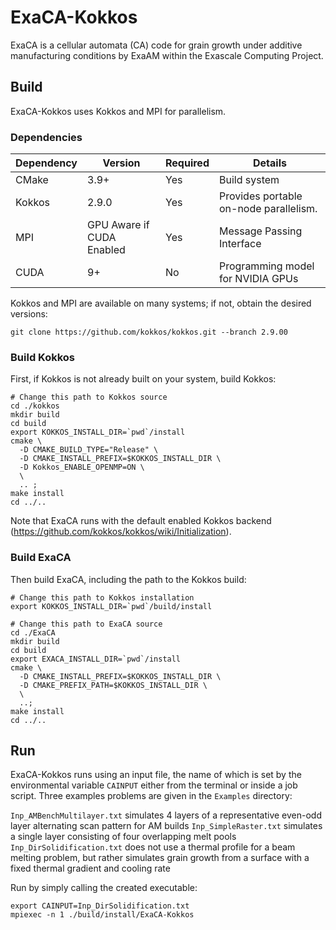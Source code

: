 # ExaCA-Kokkos
ExaCA is a cellular automata (CA) code for grain growth under additive
manufacturing conditions by ExaAM within the Exascale Computing Project.

## Build
ExaCA-Kokkos uses Kokkos and MPI for parallelism.

### Dependencies

|Dependency | Version | Required | Details|
|---------- | ------- |--------  |------- |
|CMake      | 3.9+    | Yes       | Build system
|Kokkos     | 2.9.0   | Yes      | Provides portable on-node parallelism.
|MPI        | GPU Aware if CUDA Enabled | Yes     | Message Passing Interface
|CUDA       | 9+      | No       | Programming model for NVIDIA GPUs

Kokkos and MPI are available on many systems; if not, obtain the desired
versions:
```
git clone https://github.com/kokkos/kokkos.git --branch 2.9.00
```

### Build Kokkos

First, if Kokkos is not already built on your system, build Kokkos:
```
# Change this path to Kokkos source
cd ./kokkos
mkdir build
cd build
export KOKKOS_INSTALL_DIR=`pwd`/install
cmake \
  -D CMAKE_BUILD_TYPE="Release" \
  -D CMAKE_INSTALL_PREFIX=$KOKKOS_INSTALL_DIR \
  -D Kokkos_ENABLE_OPENMP=ON \
  \
  .. ;
make install
cd ../..
```
Note that ExaCA runs with the default enabled Kokkos backend
 (https://github.com/kokkos/kokkos/wiki/Initialization).

### Build ExaCA

Then build ExaCA, including the path to the Kokkos build:
```
# Change this path to Kokkos installation
export KOKKOS_INSTALL_DIR=`pwd`/build/install

# Change this path to ExaCA source
cd ./ExaCA
mkdir build
cd build
export EXACA_INSTALL_DIR=`pwd`/install
cmake \
  -D CMAKE_INSTALL_PREFIX=$KOKKOS_INSTALL_DIR \
  -D CMAKE_PREFIX_PATH=$KOKKOS_INSTALL_DIR \
  \
  ..;
make install
cd ../..
```

## Run

ExaCA-Kokkos runs using an input file, the name of which is set by the environmental variable `CAINPUT` either from the terminal or inside a job script. Three examples problems are given in the `Examples` directory:

`Inp_AMBenchMultilayer.txt` simulates 4 layers of a representative even-odd layer alternating scan pattern for AM builds 
`Inp_SimpleRaster.txt` simulates a single layer consisting of four overlapping melt pools
`Inp_DirSolidification.txt` does not use a thermal profile for a beam melting problem, but rather simulates grain growth from a surface with a fixed thermal gradient and cooling rate

Run by simply calling the created executable:
```
export CAINPUT=Inp_DirSolidification.txt
mpiexec -n 1 ./build/install/ExaCA-Kokkos
```
